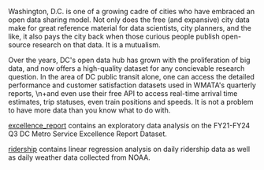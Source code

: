Washington, D.C. is one of a growing cadre of cities who have embraced an open data sharing model. Not only does the free (and expansive) city data make for great reference material for data scientists, city planners, 
and the like, it also pays the city back when those curious people publish open-source research on that data. It is a mutualism. 

Over the years, DC's open data hub has grown with the proliferation of big data, and now offers a high-quality dataset for any concievable research question. In the area of DC public transit alone, 
one can access the detailed performance and customer satisfaction datasets used in WMATA's quarterly reports, \n+and even use their free API to access real-time arrival time estimates, trip statuses, even train positions and speeds.
It is not a problem to have more data than you know what to do with.

[excellence_report](https://github.com/chris-newton/WMATA/tree/main/excellence_report) contains an exploratory data analysis on the FY21-FY24 Q3 DC Metro Service Excellence Report Dataset.

[ridership](https://github.com/chris-newton/WMATA/tree/main/ridership) contains linear regression analysis on daily ridership data as well as daily weather data collected from NOAA.
